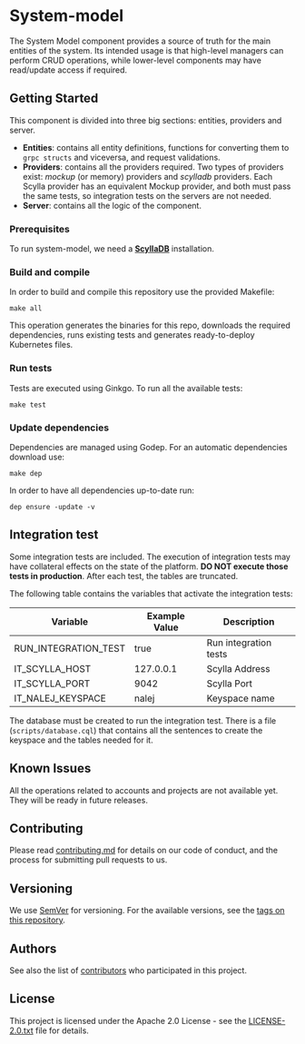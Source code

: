 # System-model

The System Model component provides a source of truth for the main entities of the system. Its intended usage is that
high-level managers can perform CRUD operations, while lower-level components may have read/update access if required.

## Getting Started

This component is divided into three big sections: entities, providers and server.
* **Entities**: contains all entity definitions, functions for converting them to `grpc structs` and viceversa, and request validations.
* **Providers**: contains all the providers required. Two types of providers exist: _mockup_ (or memory) providers and _scylladb_ providers. Each Scylla provider has an equivalent Mockup provider, and both must pass the same tests, so integration tests on the servers are not needed.
* **Server**: contains all the logic of the component.

### Prerequisites

To run system-model, we need a [**ScyllaDB**](https://www.scylladb.com/open-source/) installation.

### Build and compile

In order to build and compile this repository use the provided Makefile:

```
make all
```

This operation generates the binaries for this repo, downloads the required dependencies, runs existing tests and generates ready-to-deploy Kubernetes files.

### Run tests

Tests are executed using Ginkgo. To run all the available tests:

```
make test
```

### Update dependencies

Dependencies are managed using Godep. For an automatic dependencies download use:

```
make dep
```

In order to have all dependencies up-to-date run:

```
dep ensure -update -v
```

## Integration test
Some integration tests are included. The execution of integration tests may have collateral effects on the state of the platform. **DO NOT execute those tests in production**. After each test, the tables are truncated.

​The following table contains the variables that activate the integration tests:

| Variable  | Example Value | Description |
 | ------------- | ------------- |------------- |
 | RUN_INTEGRATION_TEST  | true | Run integration tests |
 | IT_SCYLLA_HOST  | 127.0.0.1 | Scylla Address |
 | IT_SCYLLA_PORT | 9042 | Scylla Port |
 | IT_NALEJ_KEYSPACE | nalej | Keyspace name |

The database must be created to run the integration test. There is a file (`scripts/database.cql`) that contains all the 
sentences to create the keyspace and the tables needed for it.

## Known Issues

All the operations related to accounts and projects are not available yet. They will be ready in future releases. 

## Contributing

Please read [contributing.md](contributing.md) for details on our code of conduct, and the process for submitting pull requests to us.


## Versioning

We use [SemVer](http://semver.org/) for versioning. For the available versions, see the [tags on this repository](https://github.com/nalej/system-model/tags). 

## Authors

See also the list of [contributors](https://github.com/nalej/system-model/contributors) who participated in this project.

## License
This project is licensed under the Apache 2.0 License - see the [LICENSE-2.0.txt](LICENSE-2.0.txt) file for details.
